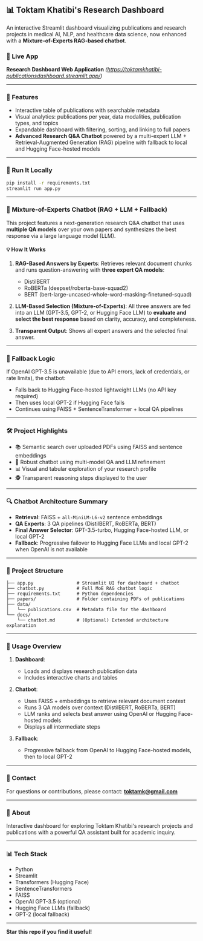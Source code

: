 ## 📊 Toktam Khatibi's Research Dashboard

An interactive Streamlit dashboard visualizing publications and research projects in medical AI, NLP, and healthcare data science, now enhanced with a **Mixture-of-Experts RAG-based chatbot**.

### 🔗 Live App

**Research Dashboard Web Application** *(https://toktamkhatibi-publicationsdashboard.streamlit.app/)*

---

### 📂 Features

* Interactive table of publications with searchable metadata
* Visual analytics: publications per year, data modalities, publication types, and topics
* Expandable dashboard with filtering, sorting, and linking to full papers
* **Advanced Research Q\&A Chatbot** powered by a multi-expert LLM + Retrieval-Augmented Generation (RAG) pipeline with fallback to local and Hugging Face-hosted models

---

### 🚀 Run It Locally

```bash
pip install -r requirements.txt
streamlit run app.py
```

---

### 🤖 Mixture-of-Experts Chatbot (RAG + LLM + Fallback)

This project features a next-generation research Q\&A chatbot that uses **multiple QA models** over your own papers and synthesizes the best response via a large language model (LLM).

#### 💡 How It Works

1. **RAG-Based Answers by Experts**: Retrieves relevant document chunks and runs question-answering with **three expert QA models**:

   * DistilBERT
   * RoBERTa (deepset/roberta-base-squad2)
   * BERT (bert-large-uncased-whole-word-masking-finetuned-squad)
2. **LLM-Based Selection (Mixture-of-Experts)**: All three answers are fed into an LLM (GPT-3.5, GPT-2, or Hugging Face LLM) to **evaluate and select the best response** based on clarity, accuracy, and completeness.
3. **Transparent Output**: Shows all expert answers and the selected final answer.

---

### 🔄 Fallback Logic

If OpenAI GPT-3.5 is unavailable (due to API errors, lack of credentials, or rate limits), the chatbot:

* Falls back to Hugging Face-hosted lightweight LLMs (no API key required)
* Then uses local GPT-2 if Hugging Face fails
* Continues using FAISS + SentenceTransformer + local QA pipelines

---

### 🛠️ Project Highlights

* 📚 Semantic search over uploaded PDFs using FAISS and sentence embeddings
* 🤖 Robust chatbot using multi-model QA and LLM refinement
* 📊 Visual and tabular exploration of your research profile
* 🕵️ Transparent reasoning steps displayed to the user

---

### 🔍 Chatbot Architecture Summary

* **Retrieval**: FAISS + `all-MiniLM-L6-v2` sentence embeddings
* **QA Experts**: 3 QA pipelines (DistilBERT, RoBERTa, BERT)
* **Final Answer Selector**: GPT-3.5-turbo, Hugging Face-hosted LLM, or local GPT-2
* **Fallback**: Progressive failover to Hugging Face LLMs and local GPT-2 when OpenAI is not available

---

### 📄 Project Structure

```
├── app.py                # Streamlit UI for dashboard + chatbot
├── chatbot.py            # Full MoE RAG chatbot logic
├── requirements.txt      # Python dependencies
├── papers/               # Folder containing PDFs of publications
├── data/
│   └── publications.csv  # Metadata file for the dashboard
└── docs/
    └── chatbot.md        # (Optional) Extended architecture explanation
```

---

### 📖 Usage Overview

1. **Dashboard**:

   * Loads and displays research publication data
   * Includes interactive charts and tables
2. **Chatbot**:

   * Uses FAISS + embeddings to retrieve relevant document context
   * Runs 3 QA models over context (DistilBERT, RoBERTa, BERT)
   * LLM ranks and selects best answer using OpenAI or Hugging Face-hosted models
   * Displays all intermediate steps
3. **Fallback**:

   * Progressive fallback from OpenAI to Hugging Face-hosted models, then to local GPT-2

---

### 📩 Contact

For questions or contributions, please contact: **[toktamk@gmail.com](mailto:toktamk@gmail.com)**

---

### 💼 About

Interactive dashboard for exploring Toktam Khatibi's research projects and publications with a powerful QA assistant built for academic inquiry.

---

### 📊 Tech Stack

* Python
* Streamlit
* Transformers (Hugging Face)
* SentenceTransformers
* FAISS
* OpenAI GPT-3.5 (optional)
* Hugging Face LLMs (fallback)
* GPT-2 (local fallback)

---

**Star this repo if you find it useful!**
